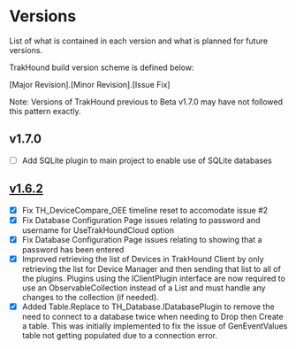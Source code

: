 # Versions
List of what is contained in each version and what is planned for future versions.

TrakHound build version scheme is defined below:

[Major Revision].[Minor Revision].[Issue Fix]

Note: Versions of TrakHound previous to Beta v1.7.0 may have not followed this pattern exactly.

## v1.7.0
- [ ] Add SQLite plugin to main project to enable use of SQLite databases

## [v1.6.2](TrakHound/releases/tag/v1.6.2-beta)
- [x] Fix TH_DeviceCompare_OEE timeline reset to accomodate issue #2
- [x] Fix Database Configuration Page issues relating to password and username for UseTrakHoundCloud option
- [x] Fix Database Configuration Page issues relating to showing that a password has been entered
- [x] Improved retrieving the list of Devices in TrakHound Client by only retrieving the list for Device Manager and then sending that list to all of the plugins. Plugins using the IClientPlugin interface are now required to use an ObservableCollection instead of a List and must handle any changes to the collection (if needed).
- [x] Added Table.Replace to TH_Database.IDatabasePlugin to remove the need to connect to a database twice when needing to Drop then Create a table. This was initially implemented to fix the issue of GenEventValues table not getting populated due to a connection error.
